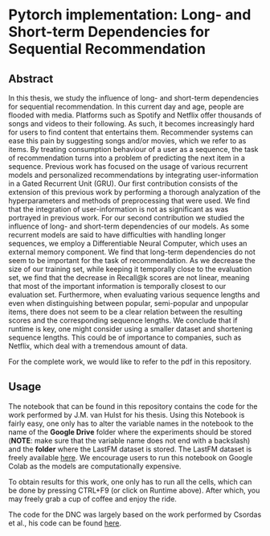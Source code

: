 # Pytorch implementation: Long- and Short-term Dependencies for Sequential Recommendation
## Abstract
In this thesis, we study the influence of long- and short-term dependencies for sequential recommendation. In this current day and age, people are flooded with media. Platforms such as Spotify and Netflix offer thousands of songs and videos to their following. As such, it becomes increasingly hard for users to find content that entertains them. Recommender systems can ease this pain by suggesting songs and/or movies, which we refer to as items. By treating consumption behaviour of a user as a sequence, the task of recommendation turns into a problem of predicting the next item in a sequence. Previous work has focused on the usage of various recurrent models and personalized recommendations by integrating user-information in a Gated Recurrent Unit (GRU). Our first contribution consists of the extension of this previous work by performing a thorough analyzation of the hyperparameters and methods of preprocessing that were used. We find that the integration of user-information is not as significant as was portrayed in previous work. For our second contribution we studied the influence of long- and short-term dependencies of our models. As some recurrent models are said to have difficulties with handling longer sequences, we employ a Differentiable Neural Computer, which uses an external memory component. We find that long-term dependencies do not seem to be important for the task of recommendation. As we decrease the size of our training set, while keeping it temporally close to the evaluation set, we find that the decrease in Recall@k scores are not linear, meaning that most of the important information is temporally closest to our evaluation set. Furthermore, when evaluating various sequence lengths and even when distinguishing between popular, semi-popular and unpopular items, there does not seem to be a clear relation between the resulting scores and the corresponding sequence lengths. We conclude that if runtime is key, one might consider using a smaller dataset and shortening sequence lengths. This could be of importance to companies, such as Netflix, which deal with a tremendous amount of data.

For the complete work, we would like to refer to the pdf in this repository.

## Usage
The notebook that can be found in this repository contains the code for the work performed by J.M. van Hulst for his thesis. Using this Notebook is fairly easy, one only has to alter the variable names in the notebook to the name of the **Google Drive** folder where the experiments should be stored (**NOTE**: make sure that the variable name does not end with a backslash) and the **folder** where the LastFM dataset is stored. The LastFM dataset is freely available [here](https://www.dtic.upf.edu/~ocelma/MusicRecommendationDataset/lastfm-1K.html). We encourage users to run this notebook on Google Colab as the models are computationally expensive.

To obtain results for this work, one only has to run all the cells, which can be done by pressing CTRL+F9 (or click on Runtime above). After which, you may freely grab a cup of coffee and enjoy the ride.

The code for the DNC was largely based on the work performed by Csordas et al., his code can be found [here](https://github.com/xdever/dnc).
